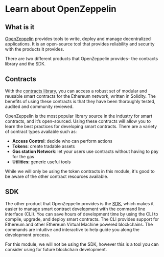 # Learn about OpenZeppelin

## What is it

[OpenZeppelin](https://openzeppelin.com/) provides tools to write, deploy and manage decentralized applications. It is an open-source tool that provides reliability and security with the products it provides.

There are two different products that OpenZeppelin provides- the contracts library and the SDK.

## Contracts

With the [contracts library](https://openzeppelin.com/contracts), you can access a robust set of modular and reusable smart contracts for the Ethereum network, written in Solidity. The benefits of using these contracts is that they have been thoroughly tested, audited and community reviewed.

OpenZeppelin is the most popular library source in the industry for smart contracts, and it’s open-sourced. Using these contracts will allow you to learn the best practices for developing smart contracts. There are a variety of contract types available such as:

- **Access Control**: decide who can perform actions
- **Tokens**: create tradable assets
- **Gas station Network**: let your users use contracts without having to pay for the gas
- **Utilities**: generic useful tools

While we will only be using the token contracts in this module, it's good to be aware of the other contract resources available.

## SDK

The other product that OpenZeppelin provides is the [SDK](https://openzeppelin.com/sdk/), which makes it easier to manage smart contract development with the command line interface (CLI). You can save hours of development time by using the CLI to compile, upgrade, and deploy smart contracts. The CLI provides support for Ethereum and other Ethereum Virtual Machine powered blockchains. The commands are intuitive and interactive to help guide you along the development process.

For this module, we will not be using the SDK, however this is a tool you can consider using for future blockchain development.
